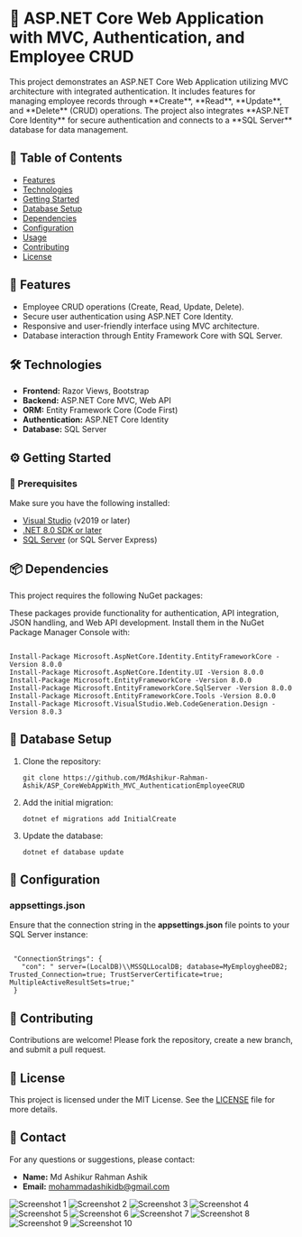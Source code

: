 <h1>🔑 ASP.NET Core Web Application with MVC, Authentication, and Employee CRUD</h1>

<p>This project demonstrates an ASP.NET Core Web Application utilizing MVC architecture with integrated authentication. It includes features for managing employee records through **Create**, **Read**, **Update**, and **Delete** (CRUD) operations. The project also integrates **ASP.NET Core Identity** for secure authentication and connects to a **SQL Server** database for data management.</p>

<h2>📑 Table of Contents</h2>
<ul>
  <li><a href="#features">Features</a></li>
  <li><a href="#technologies">Technologies</a></li>
  <li><a href="#getting-started">Getting Started</a></li>
  <li><a href="#database-setup">Database Setup</a></li>
  <li><a href="#dependencies">Dependencies</a></li>
  <li><a href="#configuration">Configuration</a></li>
  <li><a href="#usage">Usage</a></li>
  <li><a href="#contributing">Contributing</a></li>
  <li><a href="#license">License</a></li>
</ul>

<h2 id="features">🚀 Features</h2>
<ul>
  <li>Employee CRUD operations (Create, Read, Update, Delete).</li>
  <li>Secure user authentication using ASP.NET Core Identity.</li>
  <li>Responsive and user-friendly interface using MVC architecture.</li>
  <li>Database interaction through Entity Framework Core with SQL Server.</li>
</ul>

<h2 id="technologies">🛠️ Technologies</h2>
<ul>
  <li><strong>Frontend:</strong> Razor Views, Bootstrap</li>
  <li><strong>Backend:</strong> ASP.NET Core MVC, Web API</li>
  <li><strong>ORM:</strong> Entity Framework Core (Code First)</li>
  <li><strong>Authentication:</strong> ASP.NET Core Identity</li>
  <li><strong>Database:</strong> SQL Server</li>
</ul>

<h2 id="getting-started">⚙️ Getting Started</h2>

<h3>🔧 Prerequisites</h3>
<p>Make sure you have the following installed:</p>
<ul>
  <li><a href="https://visualstudio.microsoft.com/" target="_blank">Visual Studio</a> (v2019 or later)</li>
  <li><a href="https://dotnet.microsoft.com/download" target="_blank">.NET 8.0 SDK or later</a></li>
  <li><a href="https://www.microsoft.com/en-us/sql-server/sql-server-downloads" target="_blank">SQL Server</a> (or SQL Server Express)</li>
</ul>

<h2 id="dependencies">📦 Dependencies</h2>
<p>This project requires the following NuGet packages:</p>

<p>These packages provide functionality for authentication, API integration, JSON handling, and Web API development. Install them in the NuGet Package Manager Console with:</p>
<pre><code>
Install-Package Microsoft.AspNetCore.Identity.EntityFrameworkCore -Version 8.0.0
Install-Package Microsoft.AspNetCore.Identity.UI -Version 8.0.0
Install-Package Microsoft.EntityFrameworkCore -Version 8.0.0
Install-Package Microsoft.EntityFrameworkCore.SqlServer -Version 8.0.0
Install-Package Microsoft.EntityFrameworkCore.Tools -Version 8.0.0
Install-Package Microsoft.VisualStudio.Web.CodeGeneration.Design -Version 8.0.3
</code></pre>


<h2 id="database-setup">📂 Database Setup</h2>
<ol>
  <li>Clone the repository:</li>
  <pre><code>git clone https://github.com/MdAshikur-Rahman-Ashik/ASP_CoreWebAppWith_MVC_AuthenticationEmployeeCRUD</code></pre>
  
  <li>Add the initial migration:</li>
  <pre><code>dotnet ef migrations add InitialCreate</code></pre>

  <li>Update the database:</li>
  <pre><code>dotnet ef database update</code></pre>
</ol>

<h2 id="configuration">🔧 Configuration</h2>
<h3>appsettings.json</h3>
<p>Ensure that the connection string in the <strong>appsettings.json</strong> file points to your SQL Server instance:</p>
<pre><code>
 "ConnectionStrings": {
   "con": " server=(LocalDB)\\MSSQLLocalDB; database=MyEmploygheeDB2; Trusted_Connection=true; TrustServerCertificate=true; MultipleActiveResultSets=true;"
 }
</code></pre>



<h2 id="contributing">🤝 Contributing</h2>
<p>Contributions are welcome! Please fork the repository, create a new branch, and submit a pull request.</p>

<h2 id="license">📝 License</h2>
<p>This project is licensed under the MIT License. See the <a href="LICENSE" target="_blank">LICENSE</a> file for more details.</p>

<h2>📧 Contact</h2>
<p>For any questions or suggestions, please contact:</p>
<ul>
  <li><strong>Name:</strong> Md Ashikur Rahman Ashik</li>
  <li><strong>Email:</strong> <a href="mailto:mohammadashikidb@gmail.com">mohammadashikidb@gmail.com</a></li>
</ul>




![Screenshot 1](https://github.com/user-attachments/assets/c9ab4c01-c91d-480d-a368-33f25a117bed)
![Screenshot 2](https://github.com/user-attachments/assets/a5077643-681c-40a7-9782-6ab5f1395e9e)
![Screenshot 3](https://github.com/user-attachments/assets/98b16a93-1e93-43c9-98cb-3486e81b40b4)
![Screenshot 4](https://github.com/user-attachments/assets/56fa075a-4b8f-4af4-bf99-7928e7354d98)
![Screenshot 5](https://github.com/user-attachments/assets/14888f22-850d-46c2-ba42-fb1435cc05bf)
![Screenshot 6](https://github.com/user-attachments/assets/cc72dfbd-8103-4222-bfc6-0e38e02cdde0)
![Screenshot 7](https://github.com/user-attachments/assets/62434757-6ed6-45e8-bff9-e0bfa10baf8e)
![Screenshot 8](https://github.com/user-attachments/assets/7375c760-5fac-49e9-843a-9fc1d2b616d9)
![Screenshot 9](https://github.com/user-attachments/assets/87bb1b16-5f94-4766-b0a1-a24e2b0b7f4a)
![Screenshot 10](https://github.com/user-attachments/assets/1ec65556-862e-43d8-ae52-bcd885898830)

